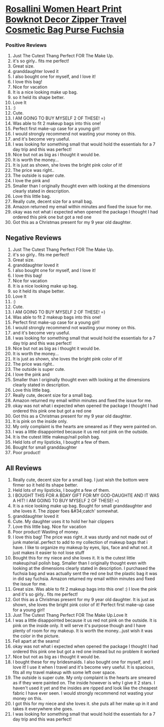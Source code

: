 # [Rosallini Women Heart Print Bowknot Decor Zipper Travel Cosmetic Bag Purse Fuchsia](https://products.checkmycream.com/products/Rosallini-Women-Heart-Print-Bowknot-Decor-Zipper-Travel-Cosmetic-Bag-Purse-Fuchsia.html)

### Positive Reviews

<ol>
      <li>Just The Cutest Thang  Perfect FOR The Make Up.</li>
      <li>it&#x27;s so girly.. fits me perfect!</li>
      <li>Great size.</li>
      <li>granddaughter loved it</li>
      <li>I also bought one for myself, and I love it!</li>
      <li>I love this bag!  </li>
      <li>Nice for vacation</li>
      <li>It is a nice looking make up bag.</li>
      <li>so it held its shape better.</li>
      <li>Love It</li>
      <li>:)</li>
      <li>Cute.</li>
      <li>I AM GOING TO BUY MYSELF 2 OF THESE! &#x3D;)</li>
      <li>Was able to fit 2 makeup bags into this one!</li>
      <li>Perfect first make-up case for a young girl!</li>
      <li>I would strongly recommend not wasting your money on this.</li>
      <li>and it&#x27;s become very useful.</li>
      <li>I was looking for something small that would hold the essentials for a 7 day trip and this was perfect!</li>
      <li>Nice but not as big as i thought it would be.</li>
      <li>It is worth the money...</li>
      <li>It is just as shown,  she loves the bright pink color of it!</li>
      <li>The price was right..</li>
      <li>The outside is super cute.</li>
      <li>I love the pink and</li>
      <li>Smaller than I originally thought even with looking at the dimensions clearly stated in description.</li>
      <li>Love this little bag.</li>
      <li>Really cute, decent size for a small bag.</li>
      <li>Amazon returned my email within minutes and fixed the issue for me.</li>
      <li>okay was not what i expected when opened the package I thought I had ordered this pink one but got a red one</li>
      <li>Got this as a Christmas present for my 9 year old daughter.</li>
</ol>


<h2>Negative Reviews</h2>
<ol>
<li> Just The Cutest Thang  Perfect FOR The Make Up.</li>
<li> it&#x27;s so girly.. fits me perfect!</li>
<li> Great size.</li>
<li> granddaughter loved it</li>
<li> I also bought one for myself, and I love it!</li>
<li> I love this bag!  </li>
<li> Nice for vacation</li>
<li> It is a nice looking make up bag.</li>
<li> so it held its shape better.</li>
<li> Love It</li>
<li> :)</li>
<li> Cute.</li>
<li> I AM GOING TO BUY MYSELF 2 OF THESE! &#x3D;)</li>
<li> Was able to fit 2 makeup bags into this one!</li>
<li> Perfect first make-up case for a young girl!</li>
<li> I would strongly recommend not wasting your money on this.</li>
<li> and it&#x27;s become very useful.</li>
<li> I was looking for something small that would hold the essentials for a 7 day trip and this was perfect!</li>
<li> Nice but not as big as i thought it would be.</li>
<li> It is worth the money...</li>
<li> It is just as shown,  she loves the bright pink color of it!</li>
<li> The price was right..</li>
<li> The outside is super cute.</li>
<li> I love the pink and</li>
<li> Smaller than I originally thought even with looking at the dimensions clearly stated in description.</li>
<li> Love this little bag.</li>
<li> Really cute, decent size for a small bag.</li>
<li> Amazon returned my email within minutes and fixed the issue for me.</li>
<li> okay was not what i expected when opened the package I thought I had ordered this pink one but got a red one</li>
<li> Got this as a Christmas present for my 9 year old daughter.</li>
<li> It is pink on the inside only.</li>
<li> My only complaint is the hearts are smeared as if they were painted on.</li>
<li> I was a little disappointed because it us red not pink on the outside.</li>
<li> It is the cutest little makeup/nail polish bag.</li>
<li> Held lots of my lipsticks, I bought a few of them.</li>
<li> Bought for small granddaughter</li>
<li> Poor product!</li>
</ol>

<h2>All Reviews</h2>

<ol>
    <li> Really cute, decent size for a small bag. I just wish the bottom were firmer so it held its shape better.</li>
    <li> Held lots of my lipsticks, I bought a few of them.</li>
    <li> I BOUGHT THIS FOR A BDAY GIFT FOR MY GOD-DAUGHTE AND IT WAS A HIT! I AM GOING TO BUY MYSELF 2 OF THESE! &#x3D;)</li>
    <li> It is a nice looking make up bag. Bought for small granddaughter and she loves it. The zipper foes &amp;#34;catch&#x27; somewhat.</li>
    <li> granddaughter loved it</li>
    <li> Cute. My daughter uses it to hold her hair clippers</li>
    <li> Love this little bag. Nice for vacation</li>
    <li> Poor product! Wasting of money.</li>
    <li> I love this bag!  The price was right..it was sturdy and not made out of junk material..perfect to add to my collection of makeup bags that i have.  I like to organize my makeup by eyes, lips, face and what not..it just makes it easier to not lose stuff</li>
    <li> Bought this for my niece and she loves it. It is the cutest little makeup/nail polish bag. Smaller than I originally thought even with looking at the dimensions clearly stated in description. I purchased the fuchsia bag and was actually sent the red one but the plastic bag it was in did say fuchsia. Amazon returned my email within minutes and fixed the issue for me.</li>
    <li> Great size. Was able to fit 2 makeup bags into this one! :) I love the pink and it&#x27;s so girly.. fits me perfect!</li>
    <li> Got this as a Christmas present for my 9 year old daughter. It is just as shown,  she loves the bright pink color of it! Perfect first make-up case for a young girl!</li>
    <li> Just The Cutest Thang  Perfect FOR The Make Up.Love It</li>
    <li> I was a little disappointed because it us red not pink on the outside. It is pink on the inside only. It will serve it&#x27;s purpose though and I have plenty of room for my makeup. It is worth the money...just wish it was the color in the picture.</li>
    <li> Fell apart at the seams!</li>
    <li> okay was not what i expected when opened the package I thought I had ordered this pink one but got a red one instead but no problem it worked</li>
    <li> Nice but not as big as i thought it would be.</li>
    <li> I bought these for my bridesmaids. I also bought one for myself, and I love it! I use it when I travel and it&#x27;s become very useful. It is spacious, fits all my travel makeup with some left over space.</li>
    <li> The outside is super cute. My only complaint is the hearts are smeared as if they were painted on. The inside however is why I give it 2 stars. I haven&#x27;t used it yet and the insides are ripped and look like the cheapest fabric I have ever seen. I would strongly recommend not wasting your money on this.</li>
    <li> I got this for my niece and she loves it. she puts all her make up in it and takes it everywhere she goes.</li>
    <li> I was looking for something small that would hold the essentials for a 7 day trip and this was perfect!</li>
</ol>





